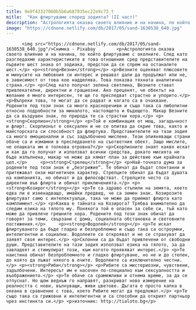 ```yaml
---
title: 9e9f43327060b5b6a687935ec22e9c73_t
mitle:  "Как флиртуваме според зодията? (II част)"
description: "Астрологията оказва своето влияние и на начина, по който флиртуваме с околните. След като разгледахме характеристиките в това отношение сред представителите на първите шест знака от зодиака, предстои да се спрем на останалите шест. Везни Везните оценяват плюсовете и минусите на любовния си интерес и решават дали да продължат или не, в зависимост от това …"
image: "https://cdnone.netlify.com/db/2017/05/sand-1630538_640.jpg"
---
```


          <img src="https://cdnone.netlify.com/db/2017/05/sand-1630538_640.jpg"/>Снимка - Pixabay        <p>Астрологията оказва своето влияние и на начина, по който флиртуваме с околните. След като разгледахме характеристиките в това отношение сред представителите на първите шест знака от зодиака, предстои да се спрем на останалите шест.</p> <p><strong>Везни</strong></p> <p>Везните оценяват плюсовете и минусите на любовния си интерес и решават дали да продължат или не, в зависимост от това кое надделява. Това показва тяхната аналитична страна.</p> <p>След като получат зелена светлина, Везните стават привлекателни, директни и грациозни. Ако преценят, че обектът на желание е много интересен, те ще го преследват страстно и упорито.</p> <p>Въпреки това, те могат да се радват и когато са в очакване. Родените под този знак са много красноречиви и също така са любопитни относно подробности за миналото, настоящето и бъдещето. Макар Везните да са въздушен знак, по природа те са страстни хора.</p> <p><strong>Скорпион</strong></p> <p>Той е комбинация от мощ, загадъчност и флирт. Скорпионът е сексуален и не се опитва да скрие това, както и майсторската си способност да флиртува. Представителите на тази зодия са много емоционални и със задълбочено мислене. Тези опияняващи страни обаче са и измамни в преследването на съответния обект. Защо мислите, че опашката им е толкова отровна?</p> <p>Скорпионите знаят какво искат и как да го получат и използват всички средства, докато мисията не бъде изпълнена, макар че може да нямат план за действие към крайната цел.</p>     <p><strong>Стрелец</strong></p> <p>Най-точната дума за родените под този знак е „безгрижие“. Те обичат да бъдат спонтанни и притежават онзи магнетичен характер. Стрелците обичат да бъдат душата на компанията, но обичат и да философстват. Стрелците често са директни във флирта и обичат приключенията.</p> <p><strong>Козирог</strong></p> <p>Те са здраво стъпили на земята, което едва ли е изненадващо, имайки предвид, че са земен знак. Козирозите флиртуват само с интелектуалци, така че може да приемат флирта като комплимент.</p> <p>Каква е тайната на Козирога? Трябва внимателно да следим езика на тялото му. Понякога той е опасен за себе си, тъй като може да привлече грешните хора. Родените под този знак обичат да говорят за теми, свързани с дома, социалната обстановка и световните постижения.</p>     <p><strong>Водолей</strong></p> <p>Те искат флиртуването да бъде гладко и безпроблемно и също така са остроумни, интелигентни и социални. Водолеите се открояват и не се страхуват да заявят своя интерес.</p> <p>Склонни са да бъдат привлечени от свободни души. Представителите на тази зодия използват езика на тялото, за да завладеят и стимулират този, към когото проявяват интерес.</p> <p>Те наистина обичат безпроблемното и гладко флиртуване, но не и до степен, до която да лъжат някого в очите. Водолеите са изключително честни.</p> <p><strong>Риби</strong></p> <p>Рибите са мистериозни, чувствени, задълбочени. Интересът им е насочен по-специално към сексуалността и въображението.</p> <p>Те обаче са срамежливи и отнема време, за да се отпуснат. Но щом веднъж го направят, разкриват ново измерение на реалността с нови, вълнуващи, живи цветове. Дъгата е просто капка в океана в сравнение с това, което Рибите могат да предложат.</p> <p>Те също така са грижовни и интелигентни и са способни да открият партньор чрез инстинкта си.</p> <p>източник: http://tialoto.bg</p>        